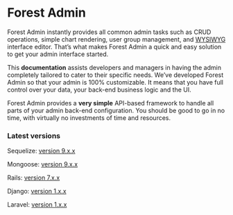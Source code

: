 # Forest Admin

Forest Admin instantly provides all common admin tasks such as CRUD operations, simple chart rendering, user group management, and [WYSIWYG](https://en.wikipedia.org/wiki/WYSIWYG) interface editor. That’s what makes Forest Admin a quick and easy solution to get your admin interface started.

This **documentation** assists developers and managers in having the admin completely tailored to cater to their specific needs. We’ve developed Forest Admin so that your admin is 100% customizable. It means that you have full control over your data, your back-end business logic and the UI.

Forest Admin provides a **very simple** API-based framework to handle all parts of your admin back-end configuration. You should be good to go in no time, with virtually no investments of time and resources.

### Latest versions

Sequelize: [version 9.x.x](https://github.com/ForestAdmin/forest-express-sequelize)

Mongoose: [version 9.x.x](https://github.com/ForestAdmin/forest-express-mongoose)

Rails: [version 7.x.x](https://github.com/ForestAdmin/forest-rails)

Django: [version 1.x.x](https://github.com/ForestAdmin/django-forestadmin)

Laravel: [version 1.x.x](https://github.com/ForestAdmin/laravel-forestadmin)
